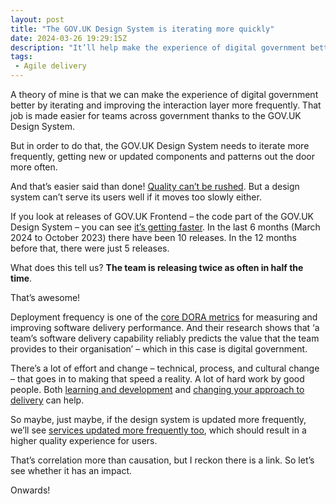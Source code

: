 ```yaml
---
layout: post
title: "The GOV.‌UK Design System is iterating more quickly"
date: 2024-03-26 19:29:15Z
description: "It’ll help make the experience of digital government better by iterating and improving the interaction layer more frequently."
tags:
 - Agile delivery
---
```


A theory of mine is that we can make the experience of digital government better by iterating and improving the interaction layer more frequently. That job is made easier for teams across government thanks to the GOV.‌UK Design System.

But in order to do that, the GOV.‌UK Design System needs to iterate more frequently, getting new or updated components and patterns out the door more often. 

And that’s easier said than done! [Quality can’t be rushed](https://bigmedium.com/ideas/design-system-pace-layers-slow-fast.html). But a design system can’t serve its users well if it moves too slowly either.

If you look at releases of GOV.‌UK Frontend – the code part of the GOV.‌UK Design System – you can see [it’s getting faster](https://github.com/alphagov/govuk-frontend/tags). In the last 6 months (March 2024 to October 2023) there have been 10 releases. In the 12 months before that, there were just 5 releases. 

What does this tell us? **The team is releasing twice as often in half the time**. 

That’s awesome! 

Deployment frequency is one of the [core DORA metrics](https://dora.dev/research/) for measuring and improving software delivery performance. And their research shows that ‘a team’s software delivery capability reliably predicts the value that the team provides to their organisation’ – which in this case is digital government. 

There’s a lot of effort and change – technical, process, and cultural change – that goes in to making that speed a reality. A lot of hard work by good people. Both [learning and development](https://medium.com/@kellyleeGDS/how-approaching-learning-and-development-as-a-team-can-improve-productivity-and-culture-d3df27e1c42f) and [changing your approach to delivery](https://medium.com/@kellyleeGDS/tired-of-fortnightly-sprints-were-trying-something-different-add529ac7d8b) can help. 

So maybe, just maybe, if the design system is updated more frequently, we’ll see [services updated more frequently too](https://github.com/x-govuk/govuk-services-frontend-stats), which should result in a higher quality experience for users.

That’s correlation more than causation, but I reckon there is a link. So let’s see whether it has an impact.

Onwards!